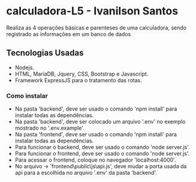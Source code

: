# calculadora-L5 - Ivanilson Santos
 Realiza as 4 operações básicas e parenteses de uma calculadora, sendo registrado as informações em um banco de dados

## Tecnologias Usadas

- Nodejs.
- HTML, MariaDB, Jquery, CSS, Bootstrap e Javascript.
- Framework ExpressJS para o tratamento das rotas.

### Como instalar

- Na pasta 'backend', deve ser usado o comando 'npm install' para instalar todas as dependências.
- Na pasta 'backend', deve ser colocado um arquivo '.env' no exemplo mostrado no '.env.example'.
- Na pasta 'frontend', deve ser usado o comando 'npm install' para instalar todas as dependências.
- Para funcionar o backend, deve ser usado o comando 'node server.js'.
- Para funcionar o frontend, deve ser usado o comando 'node server.js'.
- Para acessar o frontend, coloque no navegador 'localhost:4000'.
- No arquivo -> 'frontend\public\js\api.js', deve mudar a porta usada da api para a escolhida no arquivo '.env' da pasta 'backend'.
